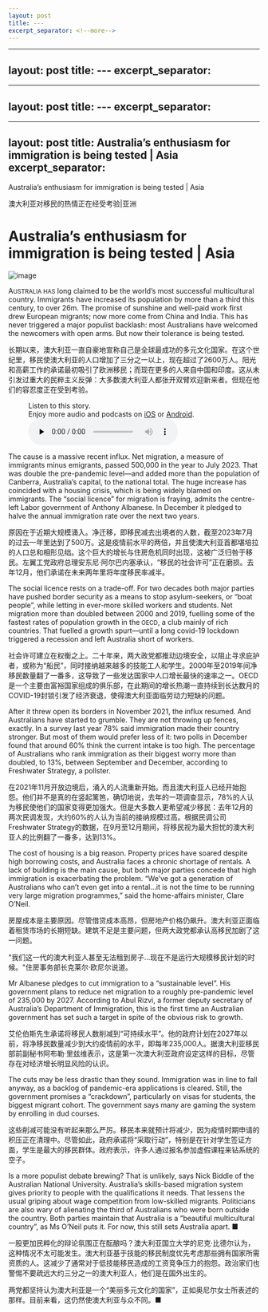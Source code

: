 ```yaml
---
layout: post
title: ---
excerpt_separator: <!--more-->
---
```



<!--more-->

---
layout: post
title: ---
excerpt_separator: <!--more-->
---


<!--more-->

---
layout: post
title: ---
excerpt_separator: <!--more-->
---


<!--more-->

---
layout: post
title: Australia’s enthusiasm for immigration is being tested | Asia
excerpt_separator: <!--more-->
---


<!--more-->

Australia’s enthusiasm for immigration is being tested | Asia

澳大利亚对移民的热情正在经受考验|亚洲


# Australia’s enthusiasm for immigration is being tested | Asia

![image](https://images.weserv.nl/?url=www.economist.com/img/b/1280/720/90/media-assets/image/20240210_ASP503.jpg)

<div></div><p><span>A</span><small>USTRALIA HAS</small> long claimed to be the world’s most successful multicultural country. Immigrants have increased its population by more than a third this century, to over 26m. The promise of sunshine and well-paid work first drew European migrants; now more come from China and India. This has never triggered a major populist backlash: most Australians have welcomed the newcomers with open arms. But now their tolerance is being tested.</p>

长期以来，澳大利亚一直自豪地宣称自己是全球最成功的多元文化国家。在这个世纪里，移民使澳大利亚的人口增加了三分之一以上，现在超过了2600万人。阳光和高薪工作的承诺最初吸引了欧洲移民；而现在更多的人来自中国和印度。这从未引发过重大的民粹主义反弹：大多数澳大利亚人都张开双臂欢迎新来者。但现在他们的容忍度正在受到考验。


<div><figure><div><figcaption>Listen to this story.</figcaption> <span>Enjoy more audio and podcasts on<!-- --> <a href="https://www.economist.comhttps://economist-app.onelink.me/d2eC/bed1b25" id="audio-ios-cta" rel="noreferrer" target="_blank">iOS</a> <!-- -->or<!-- --> <a href="https://www.economist.comhttps://economist-app.onelink.me/d2eC/7f3c199" id="audio-android-cta" rel="noreferrer" target="_blank">Android</a>.</span></div><audio controls="" id="audio-player" preload="none" src="https://www.economist.com/media-assets/audio/029%20Asia%20-%20Australia%20and%20immigration-e8e87a48e69bca987aaf7c24e2fb5e4f.mp3" title="Australia’s enthusiasm for immigration is being tested"><p>Your browser does not support the &lt;audio&gt; element.</p></audio><div><div></div></div></figure></div><p>The cause is a massive recent influx. Net migration, a measure of immigrants minus emigrants, passed 500,000 in the year to July 2023. That was double the pre-pandemic level—and added more than the population of Canberra, Australia’s capital, to the national total. The huge increase has coincided with a housing crisis, which is being widely blamed on immigrants. The “social licence” for migration is fraying, admits the centre-left Labor government of Anthony Albanese. In December it pledged to halve the annual immigration rate over the next two years.</p>

原因在于近期大规模涌入。净迁移，即移民减去出境者的人数，截至2023年7月的过去一年里达到了500万。这是疫情前水平的两倍，并且使澳大利亚首都堪培拉的人口总和相形见绌。这个巨大的增长与住房危机同时出现，这被广泛归咎于移民。左翼工党政府总理安东尼·阿尔巴内塞承认，“移民的社会许可”正在磨损。去年12月，他们承诺在未来两年里将年度移民率减半。


<p>The social licence rests on a trade-off. For two decades both major parties have pushed border security as a means to stop asylum-seekers, or “boat people”, while letting in ever-more skilled workers and students. Net migration more than doubled between 2000 and 2019, fuelling some of the fastest rates of population growth in the<small> OECD</small>, a club mainly of rich countries<small>.</small> That fuelled a growth spurt—until a long covid-19 lockdown triggered a recession and left Australia short of workers.</p>

社会许可建立在权衡之上。二十年来，两大政党都推动边境安全，以阻止寻求庇护者，或称为“船民”，同时接纳越来越多的技能工人和学生。2000年至2019年间净移民数量翻了一番多，这导致了一些发达国家中人口增长最快的速率之一。OECD是一个主要由富裕国家组成的俱乐部，在此期间的增长热潮一直持续到长达数月的COVID-19封锁引发了经济衰退，使得澳大利亚面临劳动力短缺的问题。


<div><div><div id="econ-1"></div></div></div><p>After it threw open its borders in November 2021, the influx resumed. And Australians have started to grumble. They are not throwing up fences, exactly. In a survey last year 78% said immigration made their country stronger. But most of them would prefer less of it: two polls in December found that around 60% think the current intake is too high. The percentage of Australians who rank immigration as their biggest worry more than doubled, to 13%, between September and December, according to Freshwater Strategy, a pollster.</p>

在2021年11月开放边境后，涌入的人流重新开始。而且澳大利亚人已经开始抱怨。他们并不是真的在竖起篱笆，确切地说，去年的一项调查显示，78%的人认为移民使他们的国家变得更加强大。但是大多数人更希望减少移民：去年12月的两次民调发现，大约60%的人认为当前的接纳规模过高。根据民调公司Freshwater Strategy的数据，在9月至12月期间，将移民视为最大担忧的澳大利亚人的比例翻了一番多，达到13%。



<p>The cost of housing is a big reason. Property prices have soared despite high borrowing costs, and Australia faces a chronic shortage of rentals. A lack of building is the main cause, but both major parties concede that high immigration is exacerbating the problem. “We’ve got a generation of Australians who can’t even get into a rental…it is not the time to be running very large migration programmes,” said the home-affairs minister, Clare O’Neil.</p>

房屋成本是主要原因。尽管借贷成本高昂，但房地产价格仍飙升。澳大利亚正面临着租赁市场的长期短缺。建筑不足是主要问题，但两大政党都承认高移民加剧了这一问题。

"我们这一代的澳大利亚人甚至无法租到房子...现在不是运行大规模移民计划的时候。"住房事务部长克莱尔·欧尼尔说道。


<p>Mr Albanese pledges to cut immigration to a “sustainable level”. His government plans to reduce net migration to a roughly pre-pandemic level of 235,000 by 2027. According to Abul Rizvi, a former deputy secretary of Australia’s Department of Immigration, this is the first time an Australian government has set such a target in spite of the obvious risk to growth. </p>

艾伦伯斯先生承诺将移民人数削减到“可持续水平”。他的政府计划在2027年以前，将净移民数量减少到大约疫情前的水平，即每年235,000人。据澳大利亚移民部前副秘书阿布勒·里兹维表示，这是第一次澳大利亚政府设定这样的目标，尽管存在对经济增长明显风险的认识。


<p>The cuts may be less drastic than they sound. Immigration was in line to fall anyway, as a backlog of pandemic-era applications is cleared. Still, the government promises a “crackdown”, particularly on visas for students, the biggest migrant cohort. The government says many are gaming the system by enrolling in dud courses.</p>

这些削减可能没有听起来那么严厉。移民本来就预计将减少，因为疫情时期申请的积压正在清理中。尽管如此，政府承诺将“采取行动”，特别是在针对学生签证方面，学生是最大的移民群体。政府表示，许多人通过报名参加虚假课程来钻系统的空子。






<p>Is a more populist debate brewing? That is unlikely, says Nick Biddle of the Australian National University. Australia’s skills-based migration system gives priority to people with the qualifications it needs. That lessens the usual griping about wage competition from low-skilled migrants. Politicians are also wary of alienating the third of Australians who were born outside the country. Both parties maintain that Australia is a “beautiful multicultural country”, as Ms O’Neil puts it. For now, this still sets Australia apart. <span>■</span></p>

一股更加民粹化的辩论氛围正在酝酿吗？澳大利亚国立大学的尼克·比德尔认为，这种情况不太可能发生。澳大利亚基于技能的移民制度优先考虑那些拥有国家所需资质的人。这减少了通常对于低技能移民造成的工资竞争压力的抱怨。政治家们也警惕不要疏远大约三分之一的澳大利亚人，他们是在国外出生的。

两党都坚持认为澳大利亚是一个“美丽多元文化的国家”，正如奥尼尔女士所表述的那样。目前来看，这仍然使澳大利亚与众不同。■